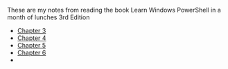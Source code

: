These are my notes from reading the book Learn Windows PowerShell in a month of lunches 3rd Edition

* [Chapter 3](/chapter-3.md)
* [Chapter 4](/chapter-4.md)
* [Chapter 5](/chapter-5.md)
* [Chapter 6](/chapter-6.md)
* 



